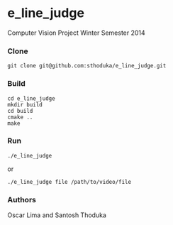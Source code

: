 e_line_judge
============

Computer Vision Project Winter Semester 2014

### Clone
    git clone git@github.com:sthoduka/e_line_judge.git

### Build
    cd e_line_judge
    mkdir build
    cd build
    cmake ..
    make

### Run
    ./e_line_judge

or 

    ./e_line_judge file /path/to/video/file


### Authors
Oscar Lima and Santosh Thoduka
